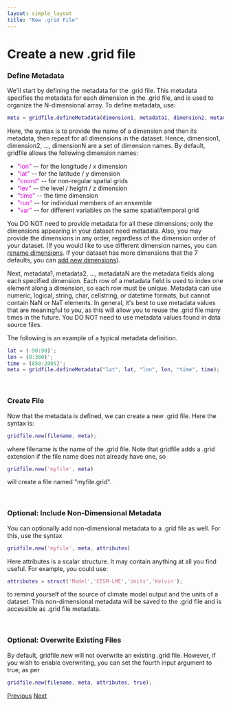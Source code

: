 ```yaml
---
layout: simple_layout
title: "New .grid File"
---
```


# Create a new .grid file

### Define Metadata

We'll start by defining the metadata for the .grid file. This metadata specifies the metadata for each dimension in the .grid file, and is used to organize the N-dimensional array. To define metadata, use:

```matlab
meta = gridfile.defineMetadata(dimension1, metadata1, dimension2, metadata2, ..., dimensionN, metadataN);
```

Here, the syntax is to provide the name of a dimension and then its metadata, then repeat for all dimensions in the dataset. Hence, dimension1, dimension2, ..., dimensionN are a set of dimension names. By default, gridfile allows the following dimension names:
* <span style="color:#cc00cc">"lon"</span> -- for the longitude / x dimension
* <span style="color:#cc00cc">"lat"</span> -- for the latitude / y dimension
* <span style="color:#cc00cc">"coord"</span> -- for non-regular spatial grids
* <span style="color:#cc00cc">"lev"</span> -- the level / height / z dimension
* <span style="color:#cc00cc">"time"</span> -- the time dimension
* <span style="color:#cc00cc">"run"</span> -- for individual members of an ensemble
* <span style="color:#cc00cc">"var"</span> -- for different variables on the same spatial/temporal grid

You DO NOT need to provide metadata for all these dimensions; only the dimensions appearing in your dataset need metadata. Also, you may provide the dimensions in any order, regardless of the dimension order of your dataset. (If you would like to use different dimension names, you can [rename dimensions](change-dimension-names). If your dataset has more dimensions that the 7 defaults, you can [add new dimensions](add-dimension-names)).

Next, metadata1, metadata2, ..., metadataN are the metadata fields along each specified dimension. Each row of a metadata field is used to index one element along a dimension, so each row must be unique. Metadata can use numeric, logical, string, char, cellstring, or datetime formats, but cannot contain NaN or NaT elements. In general, it's best to use metadata values that are meaningful to you, as this will allow you to reuse the .grid file many times in the future. You DO NOT need to use metadata values found in data source files.

The following is an example of a typical metadata definition.

```matlab
lat = (-90:90)';
lon = (0:360)';
time = (850:2005)';
meta = gridfile.defineMetadata("lat", lat, "lon", lon, "time", time);
```

<br>

### Create File

Now that the metadata is defined, we can create a new .grid file. Here the syntax is:

```matlab
gridfile.new(filename, meta);
```

where filename is the name of the .grid file. Note that gridfile adds a .grid extension if the file name does not already have one, so

```matlab
gridfile.new('myfile', meta)
```

will create a file named "myfile.grid".

<br>

### Optional: Include Non-Dimensional Metadata

You can optionally add non-dimensional metadata to a .grid file as well. For this, use the syntax
```matlab
gridfile.new('myfile', meta, attributes)
```
Here attributes is a scalar structure. It may contain anything at all you find useful. For example, you could use:
```matlab
attributes = struct('Model','CESM-LME','Units','Kelvin');
```
to remind yourself of the source of climate model output and the units of a dataset. This non-dimensional metadata will be saved to the .grid file and is accessible as .grid file metadata.

<br>

### Optional: Overwrite Existing Files
By default, gridfile.new will not overwrite an existing .grid file. However, if you wish to enable overwriting, you can set the fourth input argument to true, as per
```matlab
gridfile.new(filename, meta, attributes, true);
```

[Previous](overview)   [Next](object)

